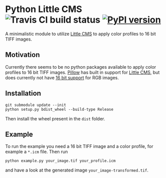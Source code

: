 # Python Little CMS ![Travis CI build status](https://api.travis-ci.com/tasptz/py-lcms.svg?branch=master) [![PyPI version](https://badge.fury.io/py/lcms.svg)](https://badge.fury.io/py/lcms)
A minimalistic module to utilize [Little CMS](http://littlecms.com) to apply color profiles to 16 bit TIFF
images.

## Motivation
Currently there seems to be no python packages available to apply color profiles
to 16 bit TIFF images.
[Pillow](https://pillow.readthedocs.io/en/stable/reference/ImageCms.html) has
built in support for [Little CMS](http://littlecms.com), but does currently
not have [16 bit support](https://pillow.readthedocs.io/en/5.1.x/handbook/concepts.html#modes)
for RGB images.

## Installation
```
git submodule update --init
python setup.py bdist_wheel --build-type Release
```
Then install the wheel present in the `dist` folder.

## Example
To run the example you need a 16 bit TIFF image and a color profile, for example
a `*.icm` file.
Then run
```
python example.py your_image.tif your_profile.icm
```
and have a look at the generated image `your_image-transformed.tif`.

